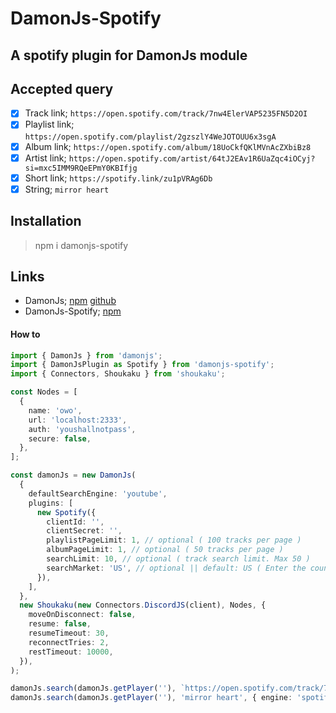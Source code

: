 # DamonJs-Spotify

## A spotify plugin for DamonJs module

## Accepted query

- [x] Track link; `https://open.spotify.com/track/7nw4ElerVAP5235FN5D2OI`
- [x] Playlist link; `https://open.spotify.com/playlist/2gzszlY4WeJOTOUU6x3sgA`
- [x] Album link; `https://open.spotify.com/album/18UoCkfQKlMVnAcZXbiBz8`
- [x] Artist link; `https://open.spotify.com/artist/64tJ2EAv1R6UaZqc4iOCyj?si=mxc5IMM9RQeEPmY0KBIfjg`
- [x] Short link; `https://spotify.link/zu1pVRAg6Db`
- [x] String; `mirror heart`

## Installation

> npm i damonjs-spotify

## Links

- DamonJs; [npm](https://www.npmjs.com/package/damonjs) [github](https://github.com/achiragaming/DamonJs)
- DamonJs-Spotify; [npm](https://www.npmjs.com/package/damonjs-spotify)

#### How to

```ts
import { DamonJs } from 'damonjs';
import { DamonJsPlugin as Spotify } from 'damonjs-spotify';
import { Connectors, Shoukaku } from 'shoukaku';

const Nodes = [
  {
    name: 'owo',
    url: 'localhost:2333',
    auth: 'youshallnotpass',
    secure: false,
  },
];

const damonJs = new DamonJs(
  {
    defaultSearchEngine: 'youtube',
    plugins: [
      new Spotify({
        clientId: '',
        clientSecret: '',
        playlistPageLimit: 1, // optional ( 100 tracks per page )
        albumPageLimit: 1, // optional ( 50 tracks per page )
        searchLimit: 10, // optional ( track search limit. Max 50 )
        searchMarket: 'US', // optional || default: US ( Enter the country you live in. [ Can only be of 2 letters. For eg: US, IN, EN ] )//
      }),
    ],
  },
  new Shoukaku(new Connectors.DiscordJS(client), Nodes, {
    moveOnDisconnect: false,
    resume: false,
    resumeTimeout: 30,
    reconnectTries: 2,
    restTimeout: 10000,
  }),
);

damonJs.search(damonJs.getPlayer(''), `https://open.spotify.com/track/7nw4ElerVAP5235FN5D2OI`); // track, album, playlist, artist
damonJs.search(damonJs.getPlayer(''), 'mirror heart', { engine: 'spotify' }); // search track using spotify
```
